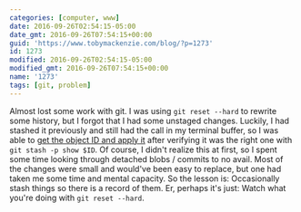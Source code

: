 ```yaml
---
categories: [computer, www]
date: 2016-09-26T02:54:15-05:00
date_gmt: 2016-09-26T07:54:15+00:00
guid: 'https://www.tobymackenzie.com/blog/?p=1273'
id: 1273
modified: 2016-09-26T02:54:15-05:00
modified_gmt: 2016-09-26T07:54:15+00:00
name: '1273'
tags: [git, problem]
---
```


Almost lost some work with git.  I was using `git reset --hard` to rewrite some history, but I forgot that I had some unstaged changes.  Luckily, I had stashed it previously and still had the call in my terminal buffer, so I was able to [get the object ID and apply it](http://stackoverflow.com/a/7844566/1139122) after verifying it was the right one with `git stash -p show $ID`.<!--more-->  Of course, I didn't realize this at first, so I spent some time looking through detached blobs / commits to no avail.  Most of the changes were small and would've been easy to replace, but one had taken me some time and mental capacity.  So the lesson is: Occasionally stash things so there is a record of them.  Er, perhaps it's just: Watch what you're doing with `git reset --hard`.
